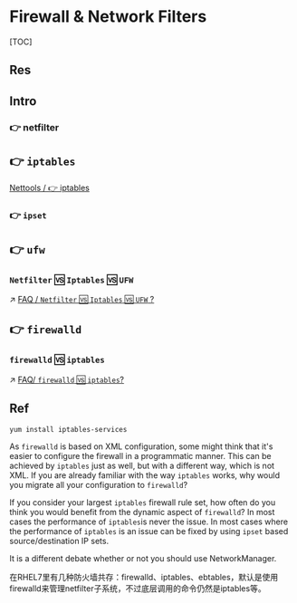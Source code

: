 # Firewall & Network Filters

[TOC]



## Res



## Intro
### 👉 netfilter





## 👉 `iptables`
[Nettools / 👉 iptables](Nettools/Nettools.md#👉%20iptables)



### 👉 `ipset`



## 👉 `ufw`
### `Netfilter` 🆚 `Iptables` 🆚 `UFW`
↗ [FAQ / `Netfilter` 🆚 `Iptables` 🆚 `UFW` ?](../FAQ.md#`Netfilter`%20🆚%20`Iptables`%20🆚%20`UFW`%20?)



## 👉 `firewalld`
### `firewalld` 🆚 `iptables`
↗ [FAQ/ `firewalld` 🆚 `iptables`?](../FAQ.md#`firewalld`%20🆚%20`iptables`?)



## Ref
[How To Open a Port on Linux]: https://www.digitalocean.com/community/tutorials/opening-a-port-on-linux

[How to enable iptables (instead of firewalld) services on RHEL 7 and Fedora 18?]: https://serverfault.com/questions/470287/how-to-enable-iptables-instead-of-firewalld-services-on-rhel-7-and-fedora-18
```shell
yum install iptables-services
```

[How To Restart Iptables In Kali Linux]: https://www.systranbox.com/how-to-restart-iptables-in-kali-linux/

[Kali 防火墙配置]: https://www.cnblogs.com/aashui/p/8376257.html

[👍 firewalld和iptables区别]: https://www.cnblogs.com/mefj/p/13328360.html

[👍 How To Setup a Firewall with UFW on an Ubuntu and Debian Cloud Server]: https://www.digitalocean.com/community/tutorials/how-to-setup-a-firewall-with-ufw-on-an-ubuntu-and-debian-cloud-server

[👍 Ufw and Iptables. Which is better and why? | StackExchange + serverFault]: https://serverfault.com/a/1014625/948999

[👍 firewalld vs iptables: when to use which | stackexchange]: https://serverfault.com/a/671975

As `firewalld` is based on XML configuration, some might think that it's easier to configure the firewall in a programmatic manner. This can be achieved by `iptables` just as well, but with a different way, which is not XML. If you are already familiar with the way `iptables` works, why would you migrate all your configuration to `firewalld`?

If you consider your largest `iptables` firewall rule set, how often do you think you would benefit from the dynamic aspect of `firewalld`? In most cases the performance of `iptables`is never the issue. In most cases where the performance of `iptables` is an issue can be fixed by using `ipset` based source/destination IP sets.

It is a different debate whether or not you should use NetworkManager.

[👍 firewalld和iptables区别]: https://www.cnblogs.com/mefj/p/13328360.html

在RHEL7里有几种防火墙共存：firewalld、iptables、ebtables，默认是使用firewalld来管理netfilter子系统，不过底层调用的命令仍然是iptables等。